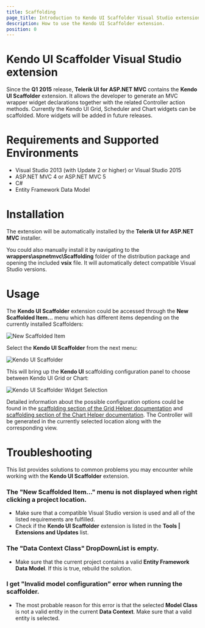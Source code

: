```yaml
---
title: Scaffolding
page_title: Introduction to Kendo UI Scaffolder Visual Studio extension.
description: How to use the Kendo UI Scaffolder extension.
position: 0
---
```


# Kendo UI Scaffolder Visual Studio extension

Since the **Q1 2015** release, **Telerik UI for ASP.NET MVC** contains the **Kendo UI Scaffolder** extension. It 
allows the developer to generate an MVC wrapper widget declarations together with the related Controller action methods. Currently the Kendo UI Grid, Scheduler and Chart widgets can be scaffolded. More widgets will be added in future releases.

# Requirements and Supported Environments

* Visual Studio 2013 (with Update 2 or higher) or Visual Studio 2015
* ASP.NET MVC 4 or ASP.NET MVC 5
* C#
* Entity Framework Data Model

# Installation

The extension will be automatically installed by the **Telerik UI for ASP.NET MVC** installer.

You could also manually install it by navigating to the **wrappers\aspnetmvc\Scaffolding** folder of the distribution package and opening the included **vsix** file. It will automatically detect compatible Visual Studio versions.

# Usage

The **Kendo UI Scaffolder** extension could be accessed through the **New Scaffolded Item...** menu which has different items depending on the currently installed Scaffolders:

![New Scaffolded Item](/aspnet-mvc/images/scaffolding/new_scaffolded_item.png)

Select the **Kendo UI Scaffolder** from the next menu:

![Kendo UI Scaffolder](/aspnet-mvc/images/scaffolding/kendo_ui_scaffolder.png)

This will bring up the **Kendo UI** scaffolding configuration panel to choose between Kendo UI Grid or Chart:

![Kendo UI Scaffolder Widget Selection](/aspnet-mvc/images/scaffolding/widget_select.png)

Detailed information about the possible configuration options could be found in the [scaffolding section of the Grid Helper documentation](/aspnet-mvc/helpers/grid/scaffolding) and [scaffolding section of the Chart Helper documentation](/aspnet-mvc/helpers/chart/scaffolding). The Controller will be generated in the currently selected location along with the corresponding view.

# Troubleshooting

This list provides solutions to common problems you may encounter while working with the **Kendo UI Scaffolder** extension.

### The "New Scaffolded Item..." menu is not displayed when right clicking a project location.

* Make sure that a compatible Visual Studio version is used and all of the listed requirements are fulfilled.
* Check if the **Kendo UI Scaffolder** extension is listed in the **Tools | Extensions and Updates** list.

### The "Data Context Class" DropDownList is empty.

* Make sure that the current project contains a valid **Entity Framework Data Model**. If this is true, rebuild the solution.

### I get "Invalid model configuration" error when running the scaffolder.

* The most probable reason for this error is that the selected **Model Class** is not a valid entity in the current **Data Context**. Make sure that a valid entity is selected.